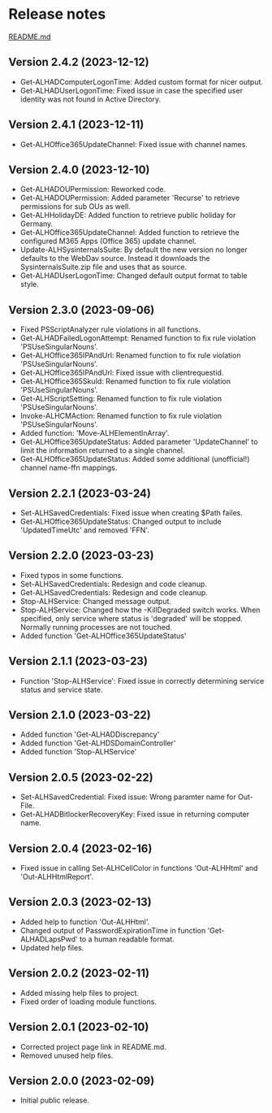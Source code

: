 # Release notes

[README.md](./README.md)

## Version 2.4.2 (2023-12-12)

* Get-ALHADComputerLogonTime: Added custom format for nicer output.
* Get-ALHADUserLogonTime: Fixed issue in case the specified user identity was not found in Active Directory.

## Version 2.4.1 (2023-12-11)

* Get-ALHOffice365UpdateChannel: Fixed issue with channel names.

## Version 2.4.0 (2023-12-10)

* Get-ALHADOUPermission: Reworked code.
* Get-ALHADOUPermission: Added parameter 'Recurse' to retrieve permissions for sub OUs as well.
* Get-ALHHolidayDE: Added function to retrieve public holiday for Germany.
* Get-ALHOffice365UpdateChannel: Added function to retrieve the configured M365 Apps (Office 365) update channel.
* Update-ALHSysinternalsSuite: By default the new version no longer defaults to the WebDav source. Instead it downloads the SysinternalsSuite.zip file and uses that as source.
* Get-ALHADUserLogonTime: Changed default output format to table style.

## Version 2.3.0 (2023-09-06)

* Fixed PSScriptAnalyzer rule violations in all functions.
* Get-ALHADFailedLogonAttempt: Renamed function to fix rule violation 'PSUseSingularNouns'.
* Get-ALHOffice365IPAndUrl: Renamed function to fix rule violation 'PSUseSingularNouns'.
* Get-ALHOffice365IPAndUrl: Fixed issue with clientrequestid.
* Get-ALHOffice365SkuId: Renamed function to fix rule violation 'PSUseSingularNouns'.
* Get-ALHScriptSetting: Renamed function to fix rule violation 'PSUseSingularNouns'.
* Invoke-ALHCMAction: Renamed function to fix rule violation 'PSUseSingularNouns'.
* Added function: 'Move-ALHElementInArray'.
* Get-ALHOffice365UpdateStatus: Added parameter 'UpdateChannel' to limit the information returned to a single channel.
* Get-ALHOffice365UpdateStatus: Added some additional (unofficial!) channel name-ffn mappings.

## Version 2.2.1 (2023-03-24)

* Set-ALHSavedCredentials: Fixed issue when creating $Path failes.
* Get-ALHOffice365UpdateStatus: Changed output to include 'UpdatedTimeUtc' and removed 'FFN'.

## Version 2.2.0 (2023-03-23)

* Fixed typos in some functions.
* Set-ALHSavedCredentials: Redesign and code cleanup.
* Get-ALHSavedCredentials: Redesign and code cleanup.
* Stop-ALHService: Changed message output.
* Stop-ALHService: Changed how the -KillDegraded switch works. When specified, only service where status is 'degraded' will be stopped. Normally running processes are not touched.
* Added function 'Get-ALHOffice365UpdateStatus'

## Version 2.1.1 (2023-03-23)

* Function 'Stop-ALHService': Fixed issue in correctly determining service status and service state.

## Version 2.1.0 (2023-03-22)

* Added function 'Get-ALHADDiscrepancy'
* Added function 'Get-ALHDSDomainController'
* Added function 'Stop-ALHService'

## Version 2.0.5 (2023-02-22)

* Set-ALHSavedCredential: Fixed issue: Wrong paramter name for Out-File.
* Get-ALHADBitlockerRecoveryKey: Fixed issue in returning computer name.

## Version 2.0.4 (2023-02-16)

* Fixed issue in calling Set-ALHCellColor in functions 'Out-ALHHtml' and 'Out-ALHHtmlReport'.

## Version 2.0.3 (2023-02-13)

* Added help to function 'Out-ALHHtml'.
* Changed output of PasswordExpirationTime in function 'Get-ALHADLapsPwd' to a human readable format.
* Updated help files.

## Version 2.0.2 (2023-02-11)

* Added missing help files to project.
* Fixed order of loading module functions.

## Version 2.0.1 (2023-02-10)

* Corrected project page link in README.md.
* Removed unused help files.

## Version 2.0.0 (2023-02-09)

* Initial public release.
